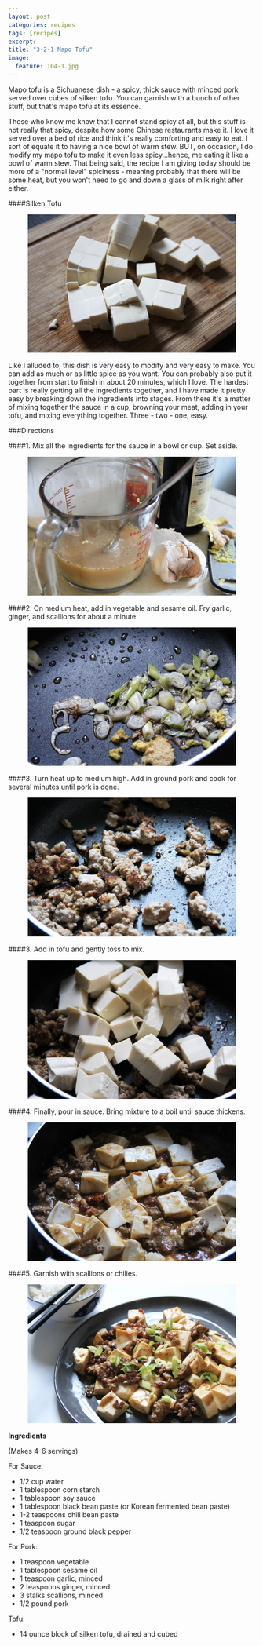 ```yaml
---
layout: post
categories: recipes
tags: [recipes]
excerpt: 
title: "3-2-1 Mapo Tofu"
image:
  feature: 104-1.jpg
---
```


Mapo tofu is a Sichuanese dish - a spicy, thick sauce with minced pork served over cubes of silken tofu. You can garnish with a bunch of other stuff, but that's mapo tofu at its essence.

Those who know me know that I cannot stand spicy at all, but this stuff is not really that spicy, despite how some Chinese restaurants make it.  I love it served over a bed of rice and think it's really comforting and easy to eat. I sort of equate it to having a nice bowl of warm stew.  BUT, on occasion, I do modify my mapo tofu to make it even less spicy...hence, me eating it like a bowl of warm stew.  That being said, the recipe I am giving today should be more of a "normal level" spiciness - meaning probably that there will be some heat, but you won't need to go and down a glass of milk right after either. 

####Silken Tofu
<figure> <img src='/images/104-1a.jpg'> </figure>

Like I alluded to, this dish is very easy to modify and very easy to make.  You can add as much or as little spice as you want. You can probably also put it together from start to finish in about 20 minutes, which I love. The hardest part is really getting all the ingredients together, and I have made it pretty easy by breaking down the ingredients into stages. From there it's a matter of mixing together the sauce in a cup, browning your meat, adding in your tofu, and mixing everything together.  Three - two - one, easy.



###Directions

####1. Mix all the ingredients for the sauce in a bowl or cup.  Set aside.
<figure> <img src='/images/104-2.jpg'> </figure>

####2. On medium heat, add in vegetable and sesame oil.  Fry garlic, ginger, and scallions for about a minute.
<figure> <img src='/images/104-3.jpg'> </figure>

####3. Turn heat up to medium high.  Add in ground pork and cook for several minutes until pork is done.
<figure> <img src='/images/104-4.jpg'> </figure>

####3. Add in tofu and gently toss to mix.
<figure> <img src='/images/104-5.jpg'> </figure>

####4. Finally, pour in sauce.  Bring mixture to a boil until sauce thickens.
<figure> <img src='/images/104-6.jpg'> </figure>

####5. Garnish with scallions or chilies.  
<figure> <img src='/images/104-7.jpg'> </figure>
<section class='recipe'>
<p><strong>Ingredients</strong></p>

<p>(Makes 4-6 servings)</p>

<p>For Sauce:</p>

<ul><li>1/2 cup water </li><li>1 tablespoon corn starch</li><li>1 tablespoon soy sauce</li><li>1 tablespoon black bean paste (or Korean fermented bean paste)</li><li>1-2 teaspoons chili bean paste</li><li>1 teaspoon sugar</li><li>1/2 teaspoon ground black pepper</li></ul>

<p>For Pork:</p>

<ul><li>1 teaspoon vegetable</li><li>1 tablespoon sesame oil</li><li>1 teaspoon garlic, minced</li><li>2 teaspoons ginger, minced</li><li>3 stalks scallions, minced</li><li>1/2 pound pork</li></ul>

<p>Tofu:</p>

<ul><li>14 ounce block of silken tofu, drained and cubed</li></ul></section>